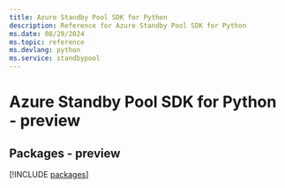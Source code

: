 ```yaml
---
title: Azure Standby Pool SDK for Python
description: Reference for Azure Standby Pool SDK for Python
ms.date: 08/29/2024
ms.topic: reference
ms.devlang: python
ms.service: standbypool
---
```

# Azure Standby Pool SDK for Python - preview
## Packages - preview
[!INCLUDE [packages](standby-pool-index.md)]